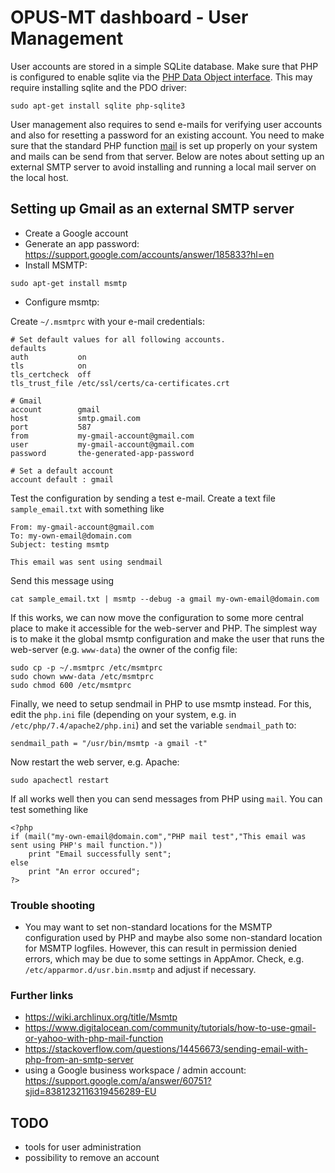 
# OPUS-MT dashboard - User Management

User accounts are stored in a simple SQLite database. Make sure that PHP is configured to enable sqlite via the [PHP Data Object interface](https://www.php.net/manual/en/book.pdo.php). This may require installing sqlite and the PDO driver:

```
sudo apt-get install sqlite php-sqlite3
```

User management also requires to send e-mails for verifying user accounts and also for resetting a password for an existing account. You need to make sure that the standard PHP function [mail](https://www.php.net/manual/en/function.mail.php) is set up properly on your system and mails can be send from that server. Below are notes about setting up an external SMTP server to avoid installing and running a local mail server on the local host.


## Setting up Gmail as an external SMTP server


* Create a Google account
* Generate an app password: https://support.google.com/accounts/answer/185833?hl=en
* Install MSMTP:

```
sudo apt-get install msmtp
```

* Configure msmtp:

Create `~/.msmtprc` with your e-mail credentials:

```
# Set default values for all following accounts.
defaults
auth           on
tls            on
tls_certcheck  off
tls_trust_file /etc/ssl/certs/ca-certificates.crt

# Gmail
account        gmail
host           smtp.gmail.com
port           587
from           my-gmail-account@gmail.com
user           my-gmail-account@gmail.com
password       the-generated-app-password

# Set a default account
account default : gmail
```

Test the configuration by sending a test e-mail. Create a text file `sample_email.txt` with something like

```
From: my-gmail-account@gmail.com
To: my-own-email@domain.com
Subject: testing msmtp

This email was sent using sendmail
```

Send this message using

```
cat sample_email.txt | msmtp --debug -a gmail my-own-email@domain.com
```

If this works, we can now move the configuration to some more central place to make it accessible for the web-server and PHP. The simplest way is to make it the global msmtp configuration and make the user that runs the web-server (e.g. `www-data`) the owner of the config file:

```
sudo cp -p ~/.msmtprc /etc/msmtprc
sudo chown www-data /etc/msmtprc
sudo chmod 600 /etc/msmtprc
```

Finally, we need to setup sendmail in PHP to use msmtp instead. For this, edit the `php.ini` file (depending on your system, e.g. in `/etc/php/7.4/apache2/php.ini`) and set the variable `sendmail_path` to:

```
sendmail_path = "/usr/bin/msmtp -a gmail -t"
```

Now restart the web server, e.g. Apache:

```
sudo apachectl restart
```

If all works well then you can send messages from PHP using `mail`. You can test something like

```
<?php
if (mail("my-own-email@domain.com","PHP mail test","This email was sent using PHP's mail function."))
    print "Email successfully sent";
else
    print "An error occured";
?>
```

### Trouble shooting

* You may want to set non-standard locations for the MSMTP configuration used by PHP and maybe also some non-standard location for MSMTP logfiles. However, this can result in permission denied errors, which may be due to some settings in AppAmor. Check, e.g. `/etc/apparmor.d/usr.bin.msmtp` and adjust if necessary. 


### Further links

* https://wiki.archlinux.org/title/Msmtp
* https://www.digitalocean.com/community/tutorials/how-to-use-gmail-or-yahoo-with-php-mail-function
* https://stackoverflow.com/questions/14456673/sending-email-with-php-from-an-smtp-server
* using a Google business workspace / admin account: https://support.google.com/a/answer/60751?sjid=8381232116319456289-EU



## TODO

* tools for user administration
* possibility to remove an account
